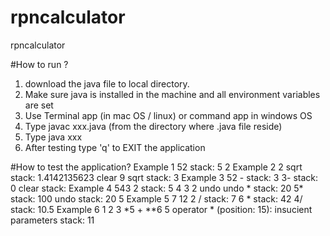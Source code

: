 # rpncalculator
rpncalculator

#How to run ?
1. download the java file to local directory.
2. Make sure java is installed in the machine and all environment variables are set
3. Use Terminal app (in mac OS / linux) or command app in windows OS
4. Type javac xxx.java (from the directory where .java file reside)
5. Type java xxx
6. After testing type 'q' to EXIT the application

#How to test the application?
Example 1
52
stack: 5 2
Example 2
2 sqrt
stack: 1.4142135623 clear 9 sqrt
stack: 3
Example 3
52 - stack: 3 3- stack: 0 clear stack:
Example 4
543 2
stack: 5 4 3 2 undo undo * stack: 20
5*
stack: 100 undo
stack: 20 5
Example 5
7 12 2 / stack: 7 6 *
stack: 42 4/
stack: 10.5
Example 6
1 2 3 *5 + **6 5
operator * (position: 15): insucient parameters stack: 11

